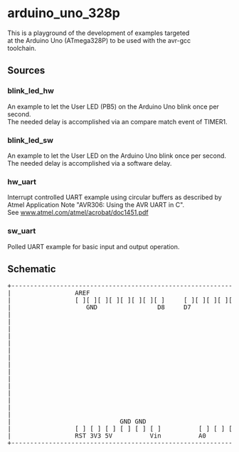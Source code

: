 # arduino_uno_328p

This is a playground of the development of examples targeted  
at the Arduino Uno (ATmega328P) to be used with the avr-gcc  
toolchain.

## Sources

### blink_led_hw
An example to let the User LED (PB5) on the Arduino Uno blink once per second.  
The needed delay is accomplished via an compare match event of TIMER1.

### blink_led_sw
An example to let the User LED on the Arduino Uno blink once per second.  
The needed delay is accomplished via a software delay.

### hw_uart
Interrupt controlled UART example using circular buffers as described by  
Atmel Application Note "AVR306: Using the AVR UART in C".  
See www.atmel.com/atmel/acrobat/doc1451.pdf

### sw_uart
Polled UART example for basic input and output operation.  

## Schematic

<pre>
+-----------------------------------------------------------------------+
|                 AREF                                           TX RX  |
|                 [ ][ ][ ][ ][ ][ ][ ][ ]     [ ][ ][ ][ ][ ][ ][ ][ ] |
|                    GND                D8     D7             D2        |
|                                                                       |
|                                                                       |
|                                                                       |
|                                                                       |
|                                                                       |
|                                                                       |
|                                                                       |
|                                                                       |
|                                                                       |
|                                                              +-----+  |
|                                                              |[] []|  |
|                                                              |[] []|  |
|                                                              |[] []|  |
|                                                              +-ISP-+  |
|                                                                       |
|                             GND GND                                   |
|                 [ ] [ ] [ ] [ ] [ ] [ ]          [ ] [ ] [ ] [ ] [ ]  |
|                 RST 3V3 5V          Vin          A0              A5   |
+-----------------------------------------------------------------------+
</pre>
